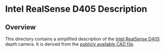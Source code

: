 # Intel RealSense D405 Description

## Overview
This directory contains a simplified description of the [Intel RealSense D405](https://www.intelrealsense.com/depth-camera-d405/) depth camera. It is derived from the [publicly available CAD file](https://dev.intelrealsense.com/docs/stereo-depth-camera-d400#getting-started).
